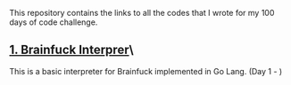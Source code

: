 This repository contains the links to all the codes that I wrote for my 100 days of code challenge. 

## [1. Brainfuck Interprer](https://github.com/itsdennian/Brainfuck-Interpreter)\
This is a basic interpreter for Brainfuck implemented in Go Lang.
(Day 1 - )